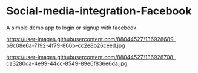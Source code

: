 # Social-media-integration-Facebook
A simple demo app to login or signup with facebook.

https://user-images.githubusercontent.com/88044527/136928689-b9c08e6a-7192-4f79-866b-cc2e8b26ceed.jpg


https://user-images.githubusercontent.com/88044527/136928708-ca3280da-4e99-44cc-8549-89e6f836e6da.jpg
